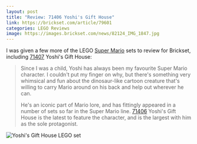```yaml
---
layout: post
title: "Review: 71406 Yoshi's Gift House"
link: https://brickset.com/article/79601
categories: LEGO Reviews
image: https://images.brickset.com/news/82124_IMG_1847.jpg
---
```


I was given a few more of the LEGO [Super Mario](https://brickset.com/news/category-Set-review/theme-Super-Mario) sets to review for Brickset, including [71407](https://brickset.com/sets/71406-1) Yoshi's Gift House:

> Since I was a child, Yoshi has always been my favourite Super Mario character. I couldn't put my finger on why, but there's something very whimsical and fun about the dinosaur-like cartoon creature that's willing to carry Mario around on his back and help out wherever he can.
>
> He's an iconic part of Mario lore, and has fittingly appeared in a number of sets so far in the Super Mario line. [71406](https://brickset.com/sets/71406-1) Yoshi's Gift House is the latest to feature the character, and is the largest with him as the sole protagonist.

![Yoshi's Gift House LEGO set](https://images.brickset.com/news/82124_IMG_1847.jpg)
